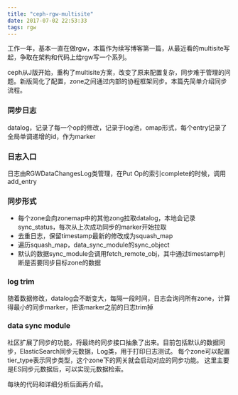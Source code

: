 ```yaml
---
title: "ceph-rgw-multisite"
date: 2017-07-02 22:53:33
tags: rgw
---
```


工作一年，基本一直在做rgw，本篇作为续写博客第一篇，从最近看的multisite写起，争取在架构和代码上给rgw写一个系列。

ceph从J版开始，重构了multisite方案，改变了原来配置复杂，同步难于管理的问题。新版简化了配置，zone之间通过内部的协程框架同步。本篇先简单介绍同步流程。

<!-- more -->

### 同步日志

datalog，记录了每一个op的修改，记录于log池，omap形式，每个entry记录了全局单调递增的id，作为marker

### 日志入口

日志由RGWDataChangesLog类管理，在Put Op的索引complete的时候，调用add_entry

### 同步形式

* 每个zone会向zonemap中的其他zong拉取datalog，本地会记录sync_status，每次从上次成功同步的marker开始拉取
* 去重日志，保留timestamp最新的修改成为squash_map
* 遍历squash_map，data_sync_module的sync_object
* 默认的数据sync_module会调用fetch_remote_obj，其中通过timestamp判断是否要同步目标zone的数据

### log trim

随着数据修改，datalog会不断变大，每隔一段时间，日志会询问所有zone，计算得最小的同步marker，把该marker之前的日志trim掉

### data sync module

社区扩展了同步的功能，将最终的同步接口抽象了出来。目前包括默认的数据同步，ElasticSearch同步元数据，Log类，用于打印日志测试。
每个zone可以配置tier_type表示同步类型，这个zone下的网关就会启动对应的同步功能。
这里主要是ES同步元数据后，可以实现元数据检索。


每块的代码和详细分析后面再介绍。
